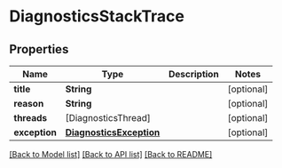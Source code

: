 # DiagnosticsStackTrace

## Properties
Name | Type | Description | Notes
------------ | ------------- | ------------- | -------------
**title** | **String** |  | [optional] 
**reason** | **String** |  | [optional] 
**threads** | [DiagnosticsThread] |  | [optional] 
**exception** | [**DiagnosticsException**](DiagnosticsException.md) |  | [optional] 

[[Back to Model list]](../README.md#documentation-for-models) [[Back to API list]](../README.md#documentation-for-api-endpoints) [[Back to README]](../README.md)


